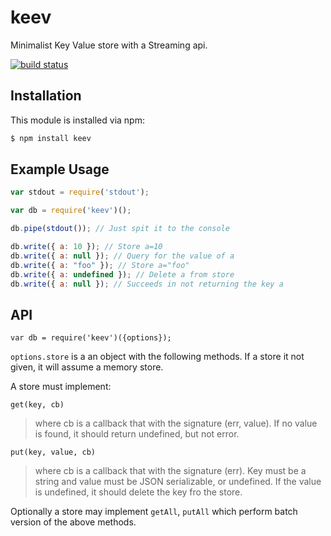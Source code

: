 # keev

Minimalist Key Value store with a Streaming api.

[![build status](https://secure.travis-ci.org/allain/keev.png)](http://travis-ci.org/allain/keev)

## Installation

This module is installed via npm:

``` bash
$ npm install keev
```

## Example Usage

``` js
var stdout = require('stdout');

var db = require('keev')();

db.pipe(stdout()); // Just spit it to the console

db.write({ a: 10 }); // Store a=10
db.write({ a: null }); // Query for the value of a
db.write({ a: "foo" }); // Store a="foo"
db.write({ a: undefined }); // Delete a from store
db.write({ a: null }); // Succeeds in not returning the key a
```

## API

```var db = require('keev')({options});```

`options.store` is a an object with the following methods. If a store it not given, it will assume a memory store.

A store must implement:

`get(key, cb)`
> where cb is a callback that with the signature (err, value).
> If no value is found, it should return undefined, but not
> error.

`put(key, value, cb)`
> where cb is a callback that with the signature (err).
> Key must be a string and value must be JSON serializable, or undefined. If the value is undefined,
> it should delete the key fro the store.

Optionally a store may implement `getAll`, `putAll` which perform batch version of the above methods.
